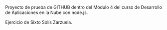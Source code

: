 Proyecto de prueba de GITHUB dentro del Módulo 4 del curso de Desarrollo de Aplicaciones en la Nube con node.js.

Ejercicio de Sixto Solís Zarzuela.
